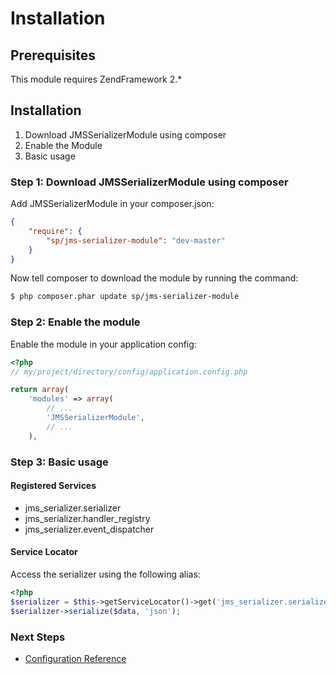 Installation
============

Prerequisites
-------------

This module requires ZendFramework 2.*

Installation
------------

1. Download JMSSerializerModule using composer
2. Enable the Module
3. Basic usage

### Step 1: Download JMSSerializerModule using composer

Add JMSSerializerModule in your composer.json:

```json
{
    "require": {
        "sp/jms-serializer-module": "dev-master"
    }
}
```

Now tell composer to download the module by running the command:

``` bash
$ php composer.phar update sp/jms-serializer-module
```

### Step 2: Enable the module

Enable the module in your application config:

``` php
<?php
// my/project/directory/config/application.config.php

return array(
    'modules' => array(
        // ...
        'JMSSerializerModule',
        // ...
    ),
```

### Step 3: Basic usage

#### Registered Services

* jms_serializer.serializer
* jms_serializer.handler_registry
* jms_serializer.event_dispatcher

#### Service Locator

Access the serializer using the following alias:

```php
<?php
$serializer = $this->getServiceLocator()->get('jms_serializer.serializer');
$serializer->serialize($data, 'json');
```

### Next Steps

- [Configuration Reference](configuration_reference.md)
